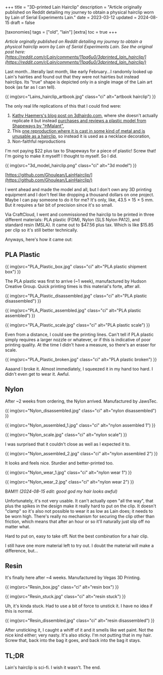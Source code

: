 +++
title = "3D-printed Lain Hairclip"
description = "Article originally published on Reddit detailing my journey to obtain a physical hairclip worn by Lain of Serial Experiments Lain."
date = 2023-03-12
updated = 2024-08-15
draft = false

[taxonomies]
tags = ["old", "lain"]
[extra]
toc = true
+++

*Article orginally published on Reddit detailing my journey to obtain a physical hairclip worn by Lain of Serial Experiments Lain. See the original post here: [https://reddit.com/r/Lain/comments/11pq6u0/3dprinted_lain_hairclip/](https://reddit.com/r/Lain/comments/11pq6u0/3dprinted_lain_hairclip/)*

Last month...literally last month, like early February...I randomly looked up Lain's hairties and found out that they were not hairties but instead hairclips. Its "true" shape is depicted only in a single image of the Lain art book (as far as I can tell).

{{ img(src="Lains_hairclip_artbook.jpg" class="ci" alt="artbook hairclip") }}

The only real life replications of this that I could find were:

1. [Kathy Haemers's blog post on 3dhairdo.com](http://www.3dhairdo.com/style-icons/42/), where she doesn't actually replicate it but instead [purchases and reviews a plastic model from Shapeways by "HMalant"](https://www.shapeways.com/product/5HE7DTGJJ/lain-s-hair-clip),
2. This [one reproduction where it is cast in some kind of metal and is unusable as a hairclip](https://angeltype.com/products/lains-hair-clip-necklace), so instead it is used as a necklace decoration,
3. Non-faithful reproductions

I'm not paying $22 plus tax to Shapeways for a piece of plastic! Screw that! I'm going to make it myself! I thought to myself. So I did.

{{ img(src="3d_model_hairclip.png" class="ci" alt="3d model") }}

[https://github.com/Ghoulean/LainHairclip/](https://github.com/Ghoulean/LainHairclip/)

I went ahead and made the model and all, but I don't own any 3D printing equipment and I don't feel like dropping a thousand dollars on one project. Maybe I can pay someone to do it for me? It's only, like, 43.5 × 15 × 5 mm. But it requires a fair bit of precision since it's so small.

Via CraftCloud, I went and commissioned the hairclip to be printed in three different materials: PLA plastic (FDM), Nylon (SLS Nylon PA12), and standard resin (MSLA). It came out to $47.56 plus tax. Which is like $15.85 per clip so it's still better technically.

Anyways, here's how it came out:

## PLA Plastic

{{ img(src="PLA_Plastic_box.jpg" class="ci" alt="PLA plastic shipment box") }}

The PLA plastic was first to arrive (~1 week), manufactured by Hudson Creative Group. Quick printing times is this material's forte, after all.

{{ img(src="PLA_Plastic_disassembled.jpg" class="ci" alt="PLA plastic disassembled") }}

{{ img(src="PLA_Plastic_assembled.jpg" class="ci" alt="PLA plastic assembled") }}

{{ img(src="PLA_Plastic_scale.jpg" class="ci" alt="PLA plastic scale") }}

Even from a distance, I could see the printing lines. Can't tell if PLA plastic simply requires a larger nozzle or whatever, or if this is indicative of poor printing quality. At the time I didn't have a measure, so there's an eraser for scale.

{{ img(src="PLA_Plastic_broken.jpg" class="ci" alt="PLA plastic broken") }}

Aaaand I broke it. Almost immediately, I squeezed it in my hand too hard. I didn't even get to wear it. Awful.

## Nylon

After ~2 weeks from ordering, the Nylon arrived. Manufactured by JawsTec.

{{ img(src="Nylon_disassembled.jpg" class="ci" alt="nylon disassembled") }}

{{ img(src="Nylon_assembled_1.jpg" class="ci" alt="nylon assembled 1") }}

{{ img(src="Nylon_scale.jpg" class="ci" alt="nylon scale") }}

I was surprised that it couldn't close as well as I expected it to.

{{ img(src="Nylon_assembled_2.jpg" class="ci" alt="nylon assembled 2") }}

It looks and feels nice. Sturdier and better-printed too.

{{ img(src="Nylon_wear_1.jpg" class="ci" alt="nylon wear 1") }}

{{ img(src="Nylon_wear_2.jpg" class="ci" alt="nylon wear 2") }}

BAM!!! *(2024-08-15 edit: good god my hair looks awful)*

Unfortunately, it's not very usable. It can't actually open "all the way", that plus the spikes in the design make it really hard to put on the clip. It doesn't "clamp" so it's also not possible to wear it as low as Lain does; it needs to be worn high. There's really no mechanism for securing the clip other than friction, which means that after an hour or so it'll naturally just slip off no matter what.

Hard to put on, easy to take off. Not the best combination for a hair clip.

I still have one more material left to try out. I doubt the material will make a difference, but...

## Resin

It's finally here after ~4 weeks. Manufactured by Vegas 3D Printing.

{{ img(src="Resin_box.jpg" class="ci" alt="resin box") }}

{{ img(src="Resin_stuck.jpg" class="ci" alt="resin stuck") }}

Uh, it's kinda stuck. Had to use a bit of force to unstick it. I have no idea if this is normal.

{{ img(src="Resin_dissembled.jpg" class="ci" alt="resin disassembled") }}

After unsticking it, I caught a whiff of it and it smells like wet paint. Not the nice kind either; very nasty. It's also sticky. I'm not putting that in my hair. Screw that, back into the bag it goes, and back into the bag it stays.

## TL;DR

Lain's hairclip is sci-fi. I wish it wasn't. The end.

